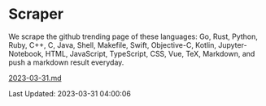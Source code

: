 # Scraper

We scrape the github trending page of these languages: Go, Rust, Python, Ruby, C++, C, Java, Shell, Makefile, Swift, Objective-C, Kotlin, Jupyter-Notebook, HTML, JavaScript, TypeScript, CSS, Vue, TeX, Markdown, and push a markdown result everyday.

[2023-03-31.md](https://github.com/yangwenmai/github-trending-backup/blob/master/2023-03-31.md)

Last Updated: 2023-03-31 04:00:06